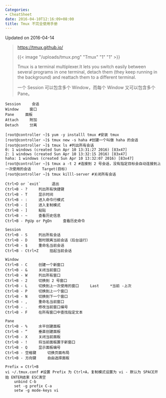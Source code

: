 ```yaml
---
Categories:
- CheatSheet
date: 2016-04-10T12:16:09+08:00
title: Tmux 不完全使用手册
---
```


<!--more-->

Updated on 2016-04-14

> https://tmux.github.io/
>
> {{< image "/uploads/tmux.png" "Tmux" "1" "1" >}}
>
> Tmux is a terminal multiplexer.It lets you switch easily between several programs in one terminal, detach them (they keep running in the background) and reattach them to a different terminal.
>
> 一个 Session 可以包含多个 Window，而每个 Window 又可以包含多个 Pane。


```
Session     会话
Window     窗口
Pane     面板
Attach     附加
Detach     分离

[root@controller ~]$ yum -y installl tmux #安装 tmux
[root@controller ~]$ tmux new -s haha #创建一个叫做 haha 的会话
[root@controller ~]$ tmux ls #列出所有会话
0: 1 windows (created Sun Apr 10 13:31:27 2016) [83x47]
2: 1 windows (created Sun Apr 10 13:32:15 2016) [83x47]
haha: 1 windows (created Sun Apr 10 13:32:07 2016) [83x47]
[root@controller ~]$ tmux a -t 2 #连接到 2 号会话，没有指定目标会自动连接到上一次使用的会话     Target(目标)
[root@controller ~]$ tmux killl-server #关闭所有会话

Ctrl+D or `exit`     退出
Ctrl+B - ?     列出所有快捷键
Ctrl+B - T     显示时间
Ctrl+B - :     进入命令行模式
Ctrl+B - [     进入复制模式
Ctrl+B - ]     粘贴
Ctrl+B - ~     查看历史信息
Ctrl+B - PgUp or PgDn     查看历史命令

Session
Ctrl+B - S     列出所有会话
Ctrl+B - D     暂时脱离当前会话（后台运行）
Ctrl+B - $     重命名当前会话
Ctrl+B - Ctrl+Z     挂起当前会话

Window
Ctrl+B - C     创建一个新窗口
Ctrl+B - &     关闭当前窗口
Ctrl+B - W     列出所有窗口
Ctrl+B - 2     切换到 2 号窗口
Ctrl+B - L     切换到上一次使用的窗口     Last     *当前 -上次
Ctrl+B - P     切换到上一个窗口
Ctrl+B - N     切换到下一个窗口
Ctrl+B - ,     重命名当前窗口
Ctrl+B - .     修改当前窗口编号
Ctrl+B - F     在所有窗口中查找指定文本

Pane
Ctrl+B - %     水平创建面板
Ctrl+B - “     垂直创建面板
Ctrl+B - X     关闭当前面板
Ctrl+B - !     将当前面板置于新窗口
Ctrl+B - Q     显示面板编号
Ctrl+B - 空格键     切换页面布局
Ctrl+B - 方向键     自由选择面板

Prefix = Ctrl+B
vi ~/.tmux.conf #设置 Prefix 为 Ctrl+A，复制模式设置为 vi - 默认为 SPACE开始 ENTER结束 ESC清空
    unbind C-b
    set -g prefix C-a
    setw -g mode-keys vi
```
